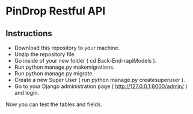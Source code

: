# PinDrop Restful API

## Instructions

- Download this repository to your machine.
- Unzip the repository file.
- Go inside of your new folder ( cd Back-End-rapiModels ).
- Run python manage.py makemigrations.
- Run python manage.py migrate.
- Create a new Super User ( run python manage.py createsuperuser ).
- Go to your Django administration page ( http://127.0.0.1:8000/admin/ ) and login.

Now you can test the tables and fields. 
